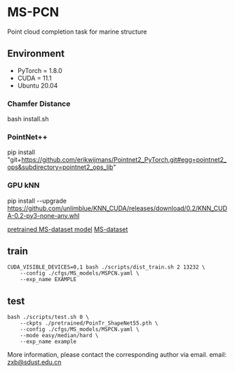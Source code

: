 # MS-PCN
Point cloud completion task for marine structure

## Environment

- PyTorch = 1.8.0
- CUDA = 11.1
- Ubuntu 20.04

### Chamfer Distance
bash install.sh
### PointNet++
pip install "git+https://github.com/erikwijmans/Pointnet2_PyTorch.git#egg=pointnet2_ops&subdirectory=pointnet2_ops_lib"
### GPU kNN
pip install --upgrade https://github.com/unlimblue/KNN_CUDA/releases/download/0.2/KNN_CUDA-0.2-py3-none-any.whl



[pretrained MS-dataset model](https://pan.baidu.com/s/1UGsfQCmkIqe9FoUUD8PGfA?pwd=8x8m)
[MS-dataset](https://pan.baidu.com/s/1Xs4V9SLIebFQ5BYvxRhvOg?pwd=7x4i)


## train

```
CUDA_VISIBLE_DEVICES=0,1 bash ./scripts/dist_train.sh 2 13232 \
    --config ./cfgs/MS_models/MSPCN.yaml \
    --exp_name EXAMPLE
```

## test

```
bash ./scripts/test.sh 0 \
    --ckpts ./pretrained/PoinTr_ShapeNet55.pth \
    --config ./cfgs/MS_models/MSPCN.yaml \
    --mode easy/median/hard \ 
    --exp_name example
```


More information, please contact the corresponding author via email. email: zxb@sdust.edu.cn

